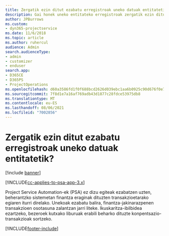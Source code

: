 ```yaml
---
title: Zergatik ezin ditut ezabatu erregistroak uneko datuak entitatetik?
description: Gai honek uneko entitateko erregistroak zergatik ezin dituzu ezabatu azaltzen du.
author: JPBurrows
ms.custom:
- dyn365-projectservice
ms.date: 11/6/2018
ms.topic: article
ms.author: ruhercul
audience: Admin
search.audienceType:
- admin
- customizer
- enduser
search.app:
- D365CE
- D365PS
- ProjectOperations
ms.openlocfilehash: d60a3586fd1f0f688bcd2626d039ebc1aa6b0925c90d676f0e716400d8e8d6dd
ms.sourcegitcommit: 7f8d1e7a16af769adb43d1877c28fdce53975db8
ms.translationtype: MT
ms.contentlocale: eu-ES
ms.lasthandoff: 08/06/2021
ms.locfileid: "7002856"
---
```

# <a name="why-cant-i-delete-records-from-the-actuals-entity"></a>Zergatik ezin ditut ezabatu erregistroak uneko datuak entitatetik?

[!include [banner](../includes/psa-now-project-operations.md)]

[!INCLUDE[cc-applies-to-psa-app-3.x](../includes/cc-applies-to-psa-app-3x.md)]

Project Service Automation-ek (PSA) ez dizu egiteak ezabatzen uzten, beherantzko sistemetan finantza eraginak dituzten transakzioetarako egiaren iturri direlako. Unekoak ezabatu balira, finantza-jakinarazpenen transakzioen osotasuna zalantzan jarri liteke. Ikuskaritza-ibilbidea ezartzeko, bezeroek kutxako liburuak erabili beharko dituzte konpentsazio-transakzioak sortzeko.



[!INCLUDE[footer-include](../includes/footer-banner.md)]